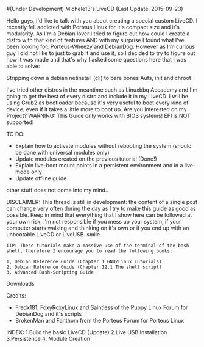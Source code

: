#(Under Development) Michele13's LiveCD (Last Update: 2015-09-23)

Hello guys, I'd like to talk with you about creating a special custom LiveCD. I recently fell addicted with Porteus Linux for it's compact size and it's modularity. As I'm a Debian lover I tried to figure out how could I create a distro with that kind of features AND with my surprise I found what I've been looking for: Porteus-Wheezy and DebianDog. However as I'm curious guy I did not like to just to grab it and use it, so I decided to try to figure out how it was made and that's why I asked some questions here that I was able to solve:

Stripping down a debian netinstall (cli) to bare bones
Aufs, init and chroot

I've tried other distros in the meantime such as Linuxbbq Accademy and I'm going to get the best of every distro and include it in my LiveCD. I will be using Grub2 as bootloader because it's very useful to boot every kind of device, even if it takes a little more to boot up. Are you interested on my Project?
WARNING: This Guide only works with BIOS systems! EFI is NOT supported!

TO DO:
- Explain how to activate modules without rebooting the system (should be done with universal modules only)
- Update modules created on the previous tutorial (Done!)
- Explain live-boot mount points in a persistent environment and in a live-mode only
- Update offline guide

other stuff does not come into my mind..


DISCLAIMER:
This thread is still in development: the content of a single post can change very often during the day as I try to make this guide as good as possible. Keep in mind that everything that I show here can be followed at your own risk, I'm not responsible if you mess up your system, if your computer starts walking and thinking on it's own or if you end up with an unbootable LiveCD or LiveUSB. smile

    TIP: These tutorials make a massive use of the terminal of the bash shell, therefore I encourage you to read the following books:

    1, Debian Reference Guide (Chapter 1 GNU/Linux Tutorials)
    2. Debian Reference Guide (Chapter 12.1 The shell script)
    3. Advanced Bash-Scripting Guide

Downloads

Credits:
- Fredx181, FoxyRoxyLinux and Saintless of the Puppy Linux Forum for DebianDog and it's scripts
- BrokenMan and Fanthom from the Porteus Forum for Porteus Linux

INDEX:
1.Build the basic LiveCD (Update)
2.Live USB Installation
3.Persistence
4. Module Creation